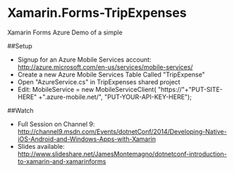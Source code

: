Xamarin.Forms-TripExpenses
==========================

Xamarin Forms Azure Demo of a simple 

##Setup

* Signup for an Azure Mobile Services account: http://azure.microsoft.com/en-us/services/mobile-services/
* Create a new Azure Mobile Services Table Called "TripExpense"
* Open "AzureService.cs" in TripExpenses shared project
* Edit: MobileService = new MobileServiceClient(
        "https://"+"PUT-SITE-HERE" +".azure-mobile.net/",
        "PUT-YOUR-API-KEY-HERE");


##Watch

* Full Session on Channel 9: http://channel9.msdn.com/Events/dotnetConf/2014/Developing-Native-iOS-Android-and-Windows-Apps-with-Xamarin
* Slides available: http://www.slideshare.net/JamesMontemagno/dotnetconf-introduction-to-xamarin-and-xamarinforms
